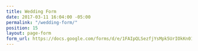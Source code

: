 ```yaml
---
title: Wedding Form
date: 2017-03-11 16:04:00 -05:00
permalink: "/wedding-form/"
position: 15
layout: page-form
form_url: https://docs.google.com/forms/d/e/1FAIpQLSezfjYsMpk5UrIOkKn01yV4pb2ybUFtrAsKr0knip30mSW5fg/viewform?embedded=true
---
```


